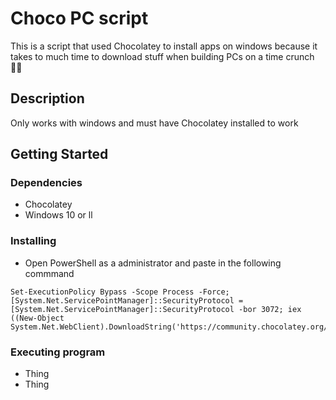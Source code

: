 # Choco PC script

 This is a script that used Chocolatey to install apps on windows because it takes to much time to download stuff when building PCs on a time crunch 🏃‍♂️

## Description

Only works with windows and must have Chocolatey installed to work

## Getting Started

### Dependencies

* Chocolatey
* Windows 10 or ll

### Installing

* Open PowerShell as a administrator and paste in the following commmand
```
Set-ExecutionPolicy Bypass -Scope Process -Force; [System.Net.ServicePointManager]::SecurityProtocol = [System.Net.ServicePointManager]::SecurityProtocol -bor 3072; iex ((New-Object System.Net.WebClient).DownloadString('https://community.chocolatey.org/install.ps1'))
```

### Executing program

* Thing
* Thing
